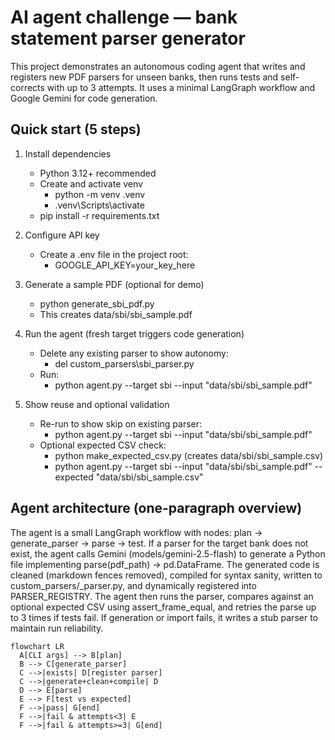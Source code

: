 # AI agent challenge — bank statement parser generator

This project demonstrates an autonomous coding agent that writes and registers new PDF parsers for unseen banks, then runs tests and self-corrects with up to 3 attempts. It uses a minimal LangGraph workflow and Google Gemini for code generation.

## Quick start (5 steps)

1. Install dependencies
   - Python 3.12+ recommended
   - Create and activate venv
     - python -m venv .venv
     - .venv\Scripts\activate
   - pip install -r requirements.txt

2. Configure API key
   - Create a .env file in the project root:
     - GOOGLE_API_KEY=your_key_here

3. Generate a sample PDF (optional for demo)
   - python generate_sbi_pdf.py
   - This creates data/sbi/sbi_sample.pdf

4. Run the agent (fresh target triggers code generation)
   - Delete any existing parser to show autonomy:
     - del custom_parsers\sbi_parser.py
   - Run:
     - python agent.py --target sbi --input "data/sbi/sbi_sample.pdf"

5. Show reuse and optional validation
   - Re-run to show skip on existing parser:
     - python agent.py --target sbi --input "data/sbi/sbi_sample.pdf"
   - Optional expected CSV check:
     - python make_expected_csv.py  (creates data/sbi/sbi_sample.csv)
     - python agent.py --target sbi --input "data/sbi/sbi_sample.pdf" --expected "data/sbi/sbi_sample.csv"

## Agent architecture (one-paragraph overview)

The agent is a small LangGraph workflow with nodes: plan → generate_parser → parse → test. If a parser for the target bank does not exist, the agent calls Gemini (models/gemini-2.5-flash) to generate a Python file implementing parse(pdf_path) → pd.DataFrame. The generated code is cleaned (markdown fences removed), compiled for syntax sanity, written to custom_parsers/<target>_parser.py, and dynamically registered into PARSER_REGISTRY. The agent then runs the parser, compares against an optional expected CSV using assert_frame_equal, and retries the parse up to 3 times if tests fail. If generation or import fails, it writes a stub parser to maintain run reliability.

```mermaid
flowchart LR
  A[CLI args] --> B[plan]
  B --> C[generate_parser]
  C -->|exists| D[register parser]
  C -->|generate+clean+compile| D
  D --> E[parse]
  E --> F[test vs expected]
  F -->|pass| G[end]
  F -->|fail & attempts<3| E
  F -->|fail & attempts>=3| G[end]



